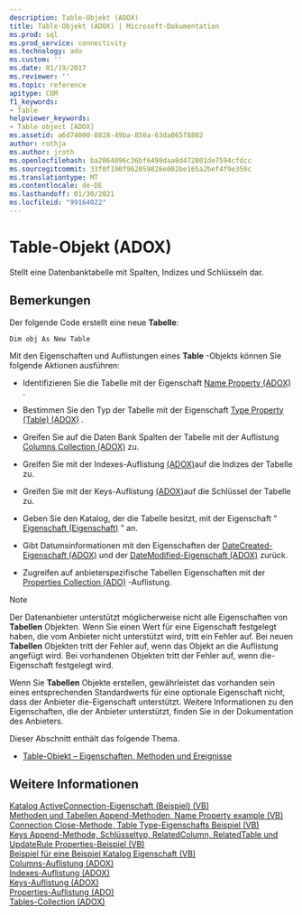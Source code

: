 ```yaml
---
description: Table-Objekt (ADOX)
title: Table-Objekt (ADOX) | Microsoft-Dokumentation
ms.prod: sql
ms.prod_service: connectivity
ms.technology: ado
ms.custom: ''
ms.date: 01/19/2017
ms.reviewer: ''
ms.topic: reference
apitype: COM
f1_keywords:
- Table
helpviewer_keywords:
- Table object [ADOX]
ms.assetid: a6d74000-0828-49ba-850a-63da865f8802
author: rothja
ms.author: jroth
ms.openlocfilehash: ba2064096c36bf6490daa8d472801de7594cfdcc
ms.sourcegitcommit: 33f0f190f962059826e002be165a2bef4f9e350c
ms.translationtype: MT
ms.contentlocale: de-DE
ms.lasthandoff: 01/30/2021
ms.locfileid: "99164022"
---
```

# <a name="table-object-adox"></a>Table-Objekt (ADOX)
Stellt eine Datenbanktabelle mit Spalten, Indizes und Schlüsseln dar.  
  
## <a name="remarks"></a>Bemerkungen  
 Der folgende Code erstellt eine neue **Tabelle**:  
  
```  
Dim obj As New Table  
```  
  
 Mit den Eigenschaften und Auflistungen eines **Table** -Objekts können Sie folgende Aktionen ausführen:  
  
-   Identifizieren Sie die Tabelle mit der Eigenschaft [Name Property (ADOX)](./name-property-adox.md) .  
  
-   Bestimmen Sie den Typ der Tabelle mit der Eigenschaft [Type Property (Table) (ADOX)](./type-property-table-adox.md) .  
  
-   Greifen Sie auf die Daten Bank Spalten der Tabelle mit der Auflistung [Columns Collection (ADOX)](./columns-collection-adox.md) zu.  
  
-   Greifen Sie mit der Indexes-Auflistung [(ADOX)](./indexes-collection-adox.md)auf die Indizes der Tabelle zu.  
  
-   Greifen Sie mit der Keys-Auflistung [(ADOX)](./keys-collection-adox.md)auf die Schlüssel der Tabelle zu.  
  
-   Geben Sie den Katalog, der die Tabelle besitzt, mit der Eigenschaft " [Eigenschaft (Eigenschaft)](./parentcatalog-property-adox.md) " an.  
  
-   Gibt Datumsinformationen mit den Eigenschaften der [DateCreated-Eigenschaft (ADOX)](./datecreated-property-adox.md) und der [DateModified-Eigenschaft (ADOX)](./datemodified-property-adox.md) zurück.  
  
-   Zugreifen auf anbieterspezifische Tabellen Eigenschaften mit der [Properties Collection (ADO)](../ado-api/properties-collection-ado.md) -Auflistung.  
  
> [!NOTE]
>  Der Datenanbieter unterstützt möglicherweise nicht alle Eigenschaften von **Tabellen** Objekten. Wenn Sie einen Wert für eine Eigenschaft festgelegt haben, die vom Anbieter nicht unterstützt wird, tritt ein Fehler auf. Bei neuen **Tabellen** Objekten tritt der Fehler auf, wenn das Objekt an die Auflistung angefügt wird. Bei vorhandenen Objekten tritt der Fehler auf, wenn die-Eigenschaft festgelegt wird.  
>   
>  Wenn Sie **Tabellen** Objekte erstellen, gewährleistet das vorhanden sein eines entsprechenden Standardwerts für eine optionale Eigenschaft nicht, dass der Anbieter die-Eigenschaft unterstützt. Weitere Informationen zu den Eigenschaften, die der Anbieter unterstützt, finden Sie in der Dokumentation des Anbieters.  
  
 Dieser Abschnitt enthält das folgende Thema.  
  
-   [Table-Objekt – Eigenschaften, Methoden und Ereignisse](./table-object-properties-methods-and-events.md)  
  
## <a name="see-also"></a>Weitere Informationen  
 [Katalog ActiveConnection-Eigenschaft (Beispiel) (VB)](./catalog-activeconnection-property-example-vb.md)   
 [Methoden und Tabellen Append-Methoden, Name Property example (VB)](./columns-and-tables-append-methods-name-property-example-vb.md)   
 [Connection Close-Methode, Table Type-Eigenschafts Beispiel (VB)](./connection-close-method-table-type-property-example-vb.md)   
 [Keys Append-Methode, Schlüsseltyp, RelatedColumn, RelatedTable und UpdateRule Properties-Beispiel (VB)](./keys-append-method-key-type-relatedcolumn-relatedtable-example-vb.md)   
 [Beispiel für eine Beispiel Katalog Eigenschaft (VB)](./parentcatalog-property-example-vb.md)   
 [Columns-Auflistung (ADOX)](./columns-collection-adox.md)   
 [Indexes-Auflistung (ADOX)](./indexes-collection-adox.md)   
 [Keys-Auflistung (ADOX)](./keys-collection-adox.md)   
 [Properties-Auflistung (ADO)](../ado-api/properties-collection-ado.md)   
 [Tables-Collection (ADOX)](./tables-collection-adox.md)